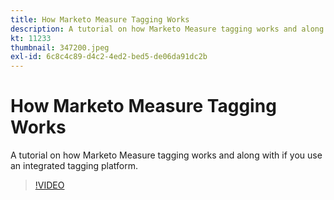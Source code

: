 ```yaml
---
title: How Marketo Measure Tagging Works
description: A tutorial on how Marketo Measure tagging works and along with if you use an integrated tagging platform.
kt: 11233
thumbnail: 347200.jpeg
exl-id: 6c8c4c89-d4c2-4ed2-bed5-de06da91dc2b
---
```

# How Marketo Measure Tagging Works

A tutorial on how Marketo Measure tagging works and along with if you use an integrated tagging platform.

>[!VIDEO](https://video.tv.adobe.com/v/347200/?quality=12&learn=on)
